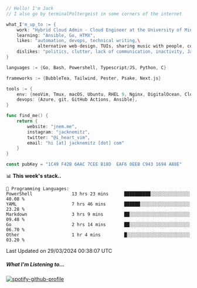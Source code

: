 ```go
// Hello! I'm Jack
// I also go by terminalPoltergeist in some corners of the internet

what_I'm_up_to := {
    work: "Hybrid Cloud Admin - Cloud Engineer at the University of Minnesota",
    learning: "Ansible, Go, HTMX",
    likes: "automation, devops, technical writing,\
            alternative web-design, TUIs, sharing music with people, coffee",
    dislikes: "politics, clutter, lack of communication, inactivity, Java",
}

languages := {Go, Bash, Powershell, Typescript/JS, Python, C}

frameworks := {BubbleTea, Tailwind, Pester, Psake, Next.js}

tools := {
    env: {neoVim, Tmux, macOS, Ubuntu, RHEL 9, Nginx, DigitalOcean, Cloudflare},
    devops: {Azure, git, GitHub Actions, Ansible},
}

func find_me() {
    return {
        website: "jnem.me",
        instagram: "jacknemitz",
        twitter: "@i_heart_vim",
        email: "hi [at] jacknemitz [dot] com"
    }
}

const pubKey = "1C49 F42B 6AAC 7CEE B18D  EAF6 0EEB C943 1694 A88E"
```

<!--START_SECTION:waka-->
📊 **This week's stack..** 

```text
💬 Programming Languages: 
PowerShell               13 hrs 23 mins      ██████████░░░░░░░░░░░░░░░   40.08 % 
YAML                     7 hrs 46 mins       ██████░░░░░░░░░░░░░░░░░░░   23.28 % 
Markdown                 3 hrs 9 mins        ██░░░░░░░░░░░░░░░░░░░░░░░   09.48 % 
Go                       2 hrs 14 mins       ██░░░░░░░░░░░░░░░░░░░░░░░   06.70 % 
Other                    1 hr 4 mins         █░░░░░░░░░░░░░░░░░░░░░░░░   03.20 % 
```


 Last Updated on 29/03/2024 00:38:07 UTC
<!--END_SECTION:waka-->

##### What I'm Listening to...

[![spotify-github-profile](https://spotify-github-profile.vercel.app/api/view?uid=jack.nemitz&cover_image=true&show_offline=true&bar_color=53b14f&bar_color_cover=false&background_color=121212FF)](https://spotify-github-profile.vercel.app/api/view?uid=jack.nemitz&redirect=true)
